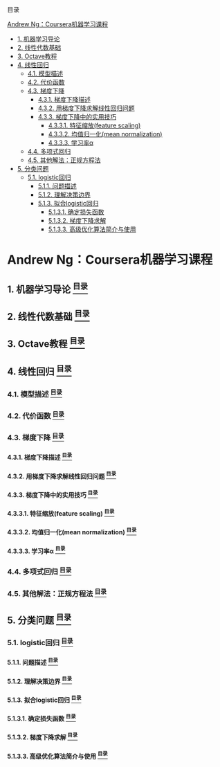 <a name="content">目录</a>

[Andrew Ng：Coursera机器学习课程](#title)
- [1. 机器学习导论](#introduction)
- [2. 线性代数基础](#linear-algebra)
- [3. Octave教程](#learning-octave)
- [4. 线性回归](#linear-regression)
	- [4.1. 模型描述](#linear-regression-model-description)
	- [4.2. 代价函数](#linear-regression-cost-function)
	- [4.3. 梯度下降](#linear-regression-gradient-descent)
		- [4.3.1. 梯度下降描述](#linear-regression-description-gradient-descent)
		- [4.3.2. 用梯度下降求解线性回归问题](#linear-regression-usage-gradient-descent)
		- [4.3.3. 梯度下降中的实用技巧](#linear-regression-technique-gradient-descent)
			- [4.3.3.1. 特征缩放(feature scaling)](#feature-scaling)
			- [4.3.3.2. 均值归一化(mean normalization)](#mean-normalization)
			- [4.3.3.3. 学习率α](#learning-rate)
	- [4.4. 多项式回归](#polynomial-regression)
	- [4.5. 其他解法：正规方程法](#linear-regression-normal-equation)
- [5. 分类问题](#classification)
	- [5.1. logistic回归](#logistic-regression)
		- [5.1.1. 问题描述](#logistic-regression-description)
		- [5.1.2. 理解决策边界](#logistic-regression-decision-boundary)
		- [5.1.3. 拟合logistic回归](#logistic-regression-fit)
			- [5.1.3.1. 确定损失函数](#logistic-regression-cost-function)
			- [5.1.3.2. 梯度下降求解](#logistic-regression-solve-fit-using-gradient-descent)
			- [5.1.3.3. 高级优化算法简介与使用](#logistic-regression-advanced-optimal-algorithmn)





<h1 name="title">Andrew Ng：Coursera机器学习课程</h1>

<a name="introduction"><h2>1. 机器学习导论 [<sup>目录</sup>](#content)</h2></a>

<a name="linear-algebra"><h2>2. 线性代数基础 [<sup>目录</sup>](#content)</h2></a>

<a name="learning-octave"><h2>3. Octave教程 [<sup>目录</sup>](#content)</h2></a>

<a name="linear-regression"><h2>4. 线性回归 [<sup>目录</sup>](#content)</h2></a>

<a name="linear-regression-model-description"><h3>4.1. 模型描述 [<sup>目录</sup>](#content)</h3></a>

<a name="linear-regression-cost-function"><h3>4.2. 代价函数 [<sup>目录</sup>](#content)</h3></a>

<a name="linear-regression-gradient-descent"><h3>4.3. 梯度下降 [<sup>目录</sup>](#content)</h3></a>

<a name="linear-regression-description-gradient-descent"><h4>4.3.1. 梯度下降描述 [<sup>目录</sup>](#content)</h4></a>

<a name="linear-regression-usage-gradient-descent"><h4>4.3.2. 用梯度下降求解线性回归问题 [<sup>目录</sup>](#content)</h4></a>

<a name="linear-regression-technique-gradient-descent"><h4>4.3.3. 梯度下降中的实用技巧 [<sup>目录</sup>](#content)</h4></a>

<a name="feature-scaling"><h4>4.3.3.1. 特征缩放(feature scaling) [<sup>目录</sup>](#content)</h4></a>

<a name="mean-normalization"><h4>4.3.3.2. 均值归一化(mean normalization) [<sup>目录</sup>](#content)</h4></a>

<a name="learning-rate"><h4>4.3.3.3. 学习率α [<sup>目录</sup>](#content)</h4></a>

<a name="polynomial-regression"><h3>4.4. 多项式回归 [<sup>目录</sup>](#content)</h3></a>

<a name="linear-regression-normal-equation"><h3>4.5. 其他解法：正规方程法 [<sup>目录</sup>](#content)</h3></a>

<a name="classification"><h2>5. 分类问题 [<sup>目录</sup>](#content)</h2></a>

<a name="logistic-regression"><h3>5.1. logistic回归 [<sup>目录</sup>](#content)</h3></a>

<a name="logistic-regression-description"><h4>5.1.1. 问题描述 [<sup>目录</sup>](#content)</h4></a>

<a name="logistic-regression-decision-boundary"><h4>5.1.2. 理解决策边界 [<sup>目录</sup>](#content)</h4></a>

<a name="logistic-regression-fit"><h4>5.1.3. 拟合logistic回归 [<sup>目录</sup>](#content)</h4></a>

<a name="logistic-regression-cost-function"><h4>5.1.3.1. 确定损失函数 [<sup>目录</sup>](#content)</h4></a>

<a name="logistic-regression-solve-fit-using-gradient-descent"><h4>5.1.3.2. 梯度下降求解 [<sup>目录</sup>](#content)</h4></a>

<a name="logistic-regression-advanced-optimal-algorithmn"><h4>5.1.3.3. 高级优化算法简介与使用 [<sup>目录</sup>](#content)</h4></a>




